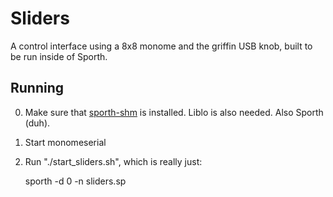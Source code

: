 # Sliders

A control interface using a 8x8 monome and the griffin USB knob,
built to be run inside of Sporth.

## Running
0. Make sure that [sporth-shm](
https://www.github.com/paulbatchelor/sporth-shm) is installed. Liblo is also
needed. Also Sporth (duh). 
1. Start monomeserial 
2. Run "./start_sliders.sh", which is really just:

    sporth -d 0 -n sliders.sp
